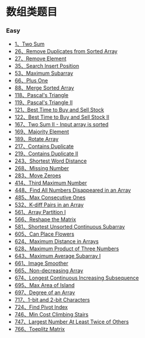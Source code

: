 # 数组类题目

### Easy

* [1、Two Sum](./001%20Two%20Sum)
* [26、Remove Duplicates from Sorted Array](./026%20Remove%20Duplicates%20from%20Sorted%20Array)
* [27、Remove Element](./027%20Remove%20Element)
* [35、Search Insert Position](./035%20Search%20Insert%20Position)
* [53、Maximum Subarray](./053%20Maximum%20Subarray)
* [66、Plus One](./066%20Plus%20One)
* [88、Merge Sorted Array](./088%20Merge%20Sorted%20Array)
* [118、Pascal's Triangle](./118%20Pascal's%20Triangle)
* [119、Pascal's Triangle II](./119%20Pascal's%20Triangle%20II)
* [121、Best Time to Buy and Sell Stock](./121%20Best%20Time%20to%20Buy%20and%20Sell%20Stock)
* [122、Best Time to Buy and Sell Stock II](./122%20Best%20Time%20to%20Buy%20and%20Sell%20Stock%20II)
* [167、Two Sum II - Input array is sorted](./167%20Two%20Sum%20II%20-%20Input%20array%20is%20sorted)
* [169、Majority Element](./169%20Majority%20Element)
* [189、Rotate Array](./189%20Rotate%20Array)
* [217、Contains Duplicate](./217%20Contains%20Duplicate)
* [219、Contains Duplicate II](./219%20Contains%20Duplicate%20II)
* [243、Shortest Word Distance](./243%20Shortest%20Word%20Distance)
* [268、Missing Number](./268%20Missing%20Number)
* [283、Move Zeroes](./283%20Move%20Zeroes)
* [414、Third Maximum Number](./414%20Third%20Maximum%20Number)
* [448、Find All Numbers Disappeared in an Array](./448%20Find%20All%20Numbers%20Disappeared%20in%20an%20Array)
* [485、Max Consecutive Ones](./485%20Max%20Consecutive%20Ones)
* [532、K-diff Pairs in an Array](./532%20K-diff%20Pairs%20in%20an%20Array)
* [561、Array Partition I](./561%20Array%20Partition%20I)
* [566、Reshape the Matrix](./566%20Reshape%20the%20Matrix)
* [581、Shortest Unsorted Continuous Subarray](./581%20Shortest%20Unsorted%20Continuous%20Subarray)
* [605、Can Place Flowers](./605%20Can%20Place%20Flowers)
* [624、Maximum Distance in Arrays](./624%20Maximum%20Distance%20in%20Arrays)
* [628、Maximum Product of Three Numbers](./628%20Maximum%20Product%20of%20Three%20Numbers)
* [643、Maximum Average Subarray I]()
* [661、Image Smoother]()
* [665、Non-decreasing Array]()
* [674、Longest Continuous Increasing Subsequence]()
* [695、Max Area of Island]()
* [697、Degree of an Array]()
* [717、1-bit and 2-bit Characters]()
* [724、Find Pivot Index]()
* [746、Min Cost Climbing Stairs]()
* [747、Largest Number At Least Twice of Others]()
* [766、Toeplitz Matrix]()
